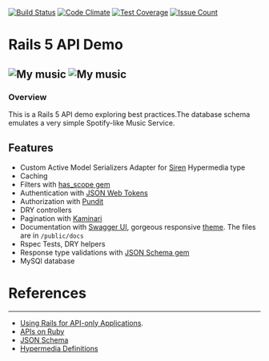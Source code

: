 [![Build Status](https://travis-ci.org/drumaddict/mymusic-rails-api.svg?branch=master)](https://travis-ci.org/drumaddict/mymusic-rails-api)
[![Code Climate](https://codeclimate.com/github/drumaddict/mymusic-rails-api/badges/gpa.svg)](https://codeclimate.com/github/drumaddict/mymusic-rails-api)
[![Test Coverage](https://codeclimate.com/github/drumaddict/mymusic-rails-api/badges/coverage.svg)](https://codeclimate.com/github/drumaddict/mymusic-rails-api/coverage)
[![Issue Count](https://codeclimate.com/github/drumaddict/mymusic-rails-api/badges/issue_count.svg)](https://codeclimate.com/github/drumaddict/mymusic-rails-api)

# Rails 5 API Demo
![My music](https://github.com/drumaddict/mymusic-rails-api/blob/master/mymusic.png)
![My music](https://github.com/drumaddict/mymusic-rails-api/blob/master/docs_screenshot.png)
----
### Overview
This is a Rails 5 API demo exploring best practices.The database schema emulates a very simple Spotify-like Music Service.

## Features
* Custom Active Model Serializers Adapter for [Siren](https://github.com/kevinswiber/siren) Hypermedia type
* Caching
* Filters with [has_scope gem](https://github.com/plataformatec/has_scope)
* Authentication with [JSON Web Tokens](https://jwt.io/)
* Authorization with [Pundit](https://github.com/elabs/pundit)
* DRY controllers
* Pagination with [Kaminari](https://github.com/amatsuda/kaminari)
* Documentation with [Swagger UI](http://swagger.io/swagger-ui/), gorgeous responsive [theme](https://github.com/MartinSahlen/swagger-ui). The files are in `/public/docs`
* Rspec Tests, DRY helpers
* Response type validations with [JSON Schema gem](https://github.com/ruby-json-schema/json-schema)
* MySQl database

# References
----
 * [Using Rails for API-only Applications](http://edgeguides.rubyonrails.org/api_app.html).
 * [APIs on Ruby](http://slides.com/filipposvasilakis/apis-on-ruby-and-rails#/)
 * [JSON Schema](http://json-schema.org/)
 * [Hypermedia Definitions](http://hyperschema.org/)
